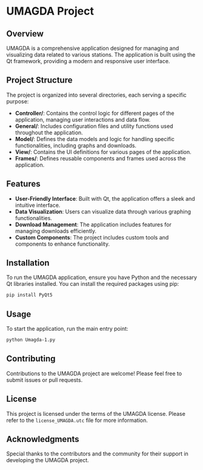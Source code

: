# UMAGDA Project

## Overview
UMAGDA is a comprehensive application designed for managing and visualizing data related to various stations. The application is built using the Qt framework, providing a modern and responsive user interface.

## Project Structure
The project is organized into several directories, each serving a specific purpose:

- **Controller/**: Contains the control logic for different pages of the application, managing user interactions and data flow.
- **General/**: Includes configuration files and utility functions used throughout the application.
- **Model/**: Defines the data models and logic for handling specific functionalities, including graphs and downloads.
- **View/**: Contains the UI definitions for various pages of the application.
- **Frames/**: Defines reusable components and frames used across the application.

## Features
- **User-Friendly Interface**: Built with Qt, the application offers a sleek and intuitive interface.
- **Data Visualization**: Users can visualize data through various graphing functionalities.
- **Download Management**: The application includes features for managing downloads efficiently.
- **Custom Components**: The project includes custom tools and components to enhance functionality.

## Installation
To run the UMAGDA application, ensure you have Python and the necessary Qt libraries installed. You can install the required packages using pip:

```bash
pip install PyQt5
```

## Usage
To start the application, run the main entry point:

```bash
python Umagda-1.py
```

## Contributing
Contributions to the UMAGDA project are welcome! Please feel free to submit issues or pull requests.

## License
This project is licensed under the terms of the UMAGDA license. Please refer to the `license_UMAGDA.utc` file for more information.

## Acknowledgments
Special thanks to the contributors and the community for their support in developing the UMAGDA project.
